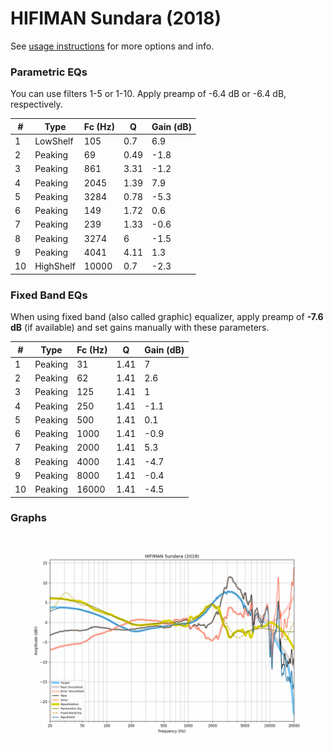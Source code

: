 # HIFIMAN Sundara (2018)
See [usage instructions](https://github.com/jaakkopasanen/AutoEq#usage) for more options and info.

### Parametric EQs
You can use filters 1-5 or 1-10. Apply preamp of -6.4 dB or -6.4 dB, respectively.

|   # | Type      |   Fc (Hz) |    Q |   Gain (dB) |
|-----|-----------|-----------|------|-------------|
|   1 | LowShelf  |       105 | 0.7  |         6.9 |
|   2 | Peaking   |        69 | 0.49 |        -1.8 |
|   3 | Peaking   |       861 | 3.31 |        -1.2 |
|   4 | Peaking   |      2045 | 1.39 |         7.9 |
|   5 | Peaking   |      3284 | 0.78 |        -5.3 |
|   6 | Peaking   |       149 | 1.72 |         0.6 |
|   7 | Peaking   |       239 | 1.33 |        -0.6 |
|   8 | Peaking   |      3274 | 6    |        -1.5 |
|   9 | Peaking   |      4041 | 4.11 |         1.3 |
|  10 | HighShelf |     10000 | 0.7  |        -2.3 |

### Fixed Band EQs
When using fixed band (also called graphic) equalizer, apply preamp of **-7.6 dB** (if available) and set gains manually with these parameters.

|   # | Type    |   Fc (Hz) |    Q |   Gain (dB) |
|-----|---------|-----------|------|-------------|
|   1 | Peaking |        31 | 1.41 |         7   |
|   2 | Peaking |        62 | 1.41 |         2.6 |
|   3 | Peaking |       125 | 1.41 |         1   |
|   4 | Peaking |       250 | 1.41 |        -1.1 |
|   5 | Peaking |       500 | 1.41 |         0.1 |
|   6 | Peaking |      1000 | 1.41 |        -0.9 |
|   7 | Peaking |      2000 | 1.41 |         5.3 |
|   8 | Peaking |      4000 | 1.41 |        -4.7 |
|   9 | Peaking |      8000 | 1.41 |        -0.4 |
|  10 | Peaking |     16000 | 1.41 |        -4.5 |

### Graphs
![](./HIFIMAN%20Sundara%20(2018).png)
